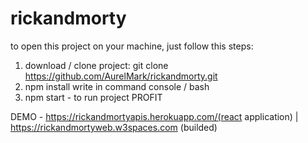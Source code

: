 # rickandmorty
to open this project on your machine, just follow this steps:
1) download / clone project: git clone https://github.com/AurelMark/rickandmorty.git
2) npm install write in command console / bash
3) npm start - to run project
PROFIT

DEMO - https://rickandmortyapis.herokuapp.com/(react application) | https://rickandmortyweb.w3spaces.com (builded)
